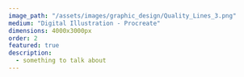 ```yaml
---
image_path: "/assets/images/graphic_design/Quality_Lines_3.png"
medium: "Digital Illustration - Procreate"
dimensions: 4000x3000px 
order: 2
featured: true
description:
  - something to talk about 
---
```



